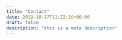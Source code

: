 ```yaml
---
title: "Contact"
date: 2019-10-17T11:22:16+06:00
draft: false
description: "this is a meta description"
---
```

